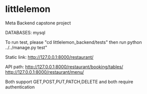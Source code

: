 # littlelemon
Meta Backend capstone project

DATABASES:
mysql 

To run test, please "cd littlelemon_backend/tests" then run python ../../manage.py test"

Static link:
http://127.0.0.1:8000/restaurant/

API path:
http://127.0.0.1:8000/restaurant/booking/tables/
http://127.0.0.1:8000/restaurant/menu/

Both support GET,POST,PUT,PATCH,DELETE and both require authentication

